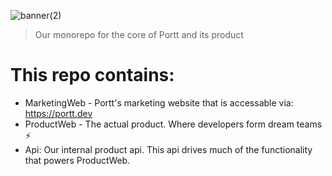 ![banner(2)](https://user-images.githubusercontent.com/68653294/169724373-e47b7e2d-e368-4159-bc7a-19712cae4556.jpg)

> Our monorepo for the core of Portt and its product

# This repo contains:

- MarketingWeb - Portt's marketing website that is accessable via: https://portt.dev
- ProductWeb - The actual product. Where developers form dream teams ⚡️
- Api: Our internal product api. This api drives much of the functionality that powers ProductWeb.
